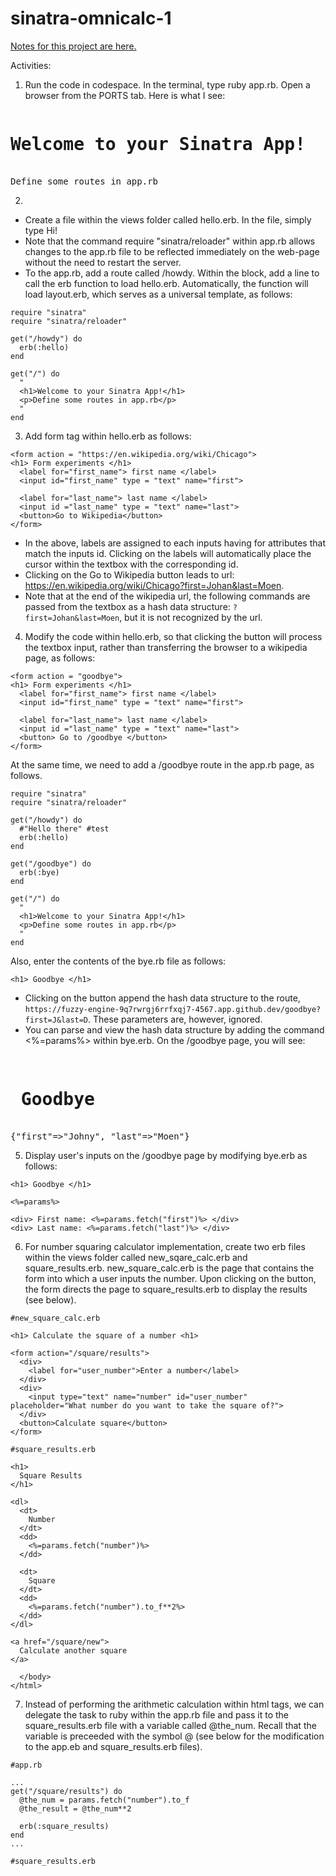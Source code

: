 # sinatra-omnicalc-1

[Notes for this project are here.](https://learn.firstdraft.com/lessons/100)

Activities:

1. Run the code in codespace. In the terminal, type ruby app.rb. Open a browser from the PORTS tab. Here is what I see:
<pre>
<h1>Welcome to your Sinatra App!</h1>
Define some routes in app.rb
</pre>

2. 
<ul>
  <li>
  Create a file within the views folder called hello.erb. In the file, simply type Hi!
  </li>

  <li>
  Note that the command require "sinatra/reloader" within app.rb allows changes to the app.rb file to be reflected immediately on the web-page without the need to restart the server. 
  </li>

  <li>
  To the app.rb, add a route called /howdy. Within the block, add a line to call the erb function to load hello.erb. Automatically, the function will load layout.erb, which serves as a universal template, as follows:
  </li>
</ul>

```
require "sinatra"
require "sinatra/reloader"

get("/howdy") do
  erb(:hello)
end

get("/") do
  "
  <h1>Welcome to your Sinatra App!</h1>
  <p>Define some routes in app.rb</p>
  "
end
```

3. Add form tag within hello.erb as follows:

```
<form action = "https://en.wikipedia.org/wiki/Chicago">
<h1> Form experiments </h1>
  <label for="first_name"> first name </label>
  <input id="first_name" type = "text" name="first">
  
  <label for="last_name"> last name </label>
  <input id ="last_name" type = "text" name="last">
  <button>Go to Wikipedia</button>
</form>

```

- In the above, labels are assigned to each inputs having for attributes that match the inputs id. Clicking on the labels will automatically place the cursor within the textbox with the corresponding id.
- Clicking on the Go to Wikipedia button leads to url: https://en.wikipedia.org/wiki/Chicago?first=Johan&last=Moen.
- Note that at the end of the wikipedia url, the following commands are passed from the textbox as a hash data structure: ```?first=Johan&last=Moen```, but it is not recognized by the url. 

4. Modify the code within hello.erb, so that clicking the button will process the textbox input, rather than transferring the browser to a wikipedia page, as follows:

```
<form action = "goodbye">
<h1> Form experiments </h1>
  <label for="first_name"> first name </label>
  <input id="first_name" type = "text" name="first">
  
  <label for="last_name"> last name </label>
  <input id ="last_name" type = "text" name="last">
  <button> Go to /goodbye </button>
</form>
```

At the same time, we need to add a /goodbye route in the app.rb page, as follows.

```
require "sinatra"
require "sinatra/reloader"

get("/howdy") do
  #"Hello there" #test
  erb(:hello)
end

get("/goodbye") do
  erb(:bye)
end

get("/") do
  "
  <h1>Welcome to your Sinatra App!</h1>
  <p>Define some routes in app.rb</p>
  "
end
```

Also, enter the contents of the bye.rb file as follows:
```
<h1> Goodbye </h1>
```
- Clicking on the button append the hash data structure to the route, ``` https://fuzzy-engine-9q7rwrgj6rrfxqj7-4567.app.github.dev/goodbye?first=J&last=D ```. These parameters are, however, ignored.
- You can parse and view the hash data structure by adding the command <%=params%> within bye.erb. On the /goodbye page, you will see:

<pre>
 <h1> Goodbye </h1>
{"first"=>"Johny", "last"=>"Moen"} 
</pre>

5. Display user's inputs on the /goodbye page by modifying bye.erb as follows:

```
<h1> Goodbye </h1>

<%=params%>

<div> First name: <%=params.fetch("first")%> </div>
<div> Last name: <%=params.fetch("last")%> </div>
```
6. For number squaring calculator implementation, create two erb files within the views folder called new_sqare_calc.erb and square_results.erb. new_square_calc.erb is the page that contains the form into which a user inputs the number. Upon clicking on the button, the form directs the page to square_results.erb to display the results (see below).

```
#new_square_calc.erb

<h1> Calculate the square of a number <h1>

<form action="/square/results">
  <div>
    <label for="user_number">Enter a number</label>
  </div>
  <div>
    <input type="text" name="number" id="user_number" placeholder="What number do you want to take the square of?">
  </div>
  <button>Calculate square</button>
</form>
```

```
#square_results.erb

<h1>
  Square Results
</h1>

<dl>
  <dt>
    Number
  </dt>
  <dd>
    <%=params.fetch("number")%>
  </dd>

  <dt>
    Square
  </dt>
  <dd>
    <%=params.fetch("number").to_f**2%>
  </dd>
</dl>

<a href="/square/new">
  Calculate another square
</a>

  </body>
</html>
```

7. Instead of performing the arithmetic calculation within html tags, we can delegate the task to ruby within the app.rb file and pass it to the square_results.erb file with a variable called @the_num. Recall that the variable is preceeded with the symbol @ (see below for the modification to the app.eb and square_results.erb files).

```
#app.rb

...
get("/square/results") do
  @the_num = params.fetch("number").to_f
  @the_result = @the_num**2
  
  erb(:square_results)
end
...
```

```
#square_results.erb


```
